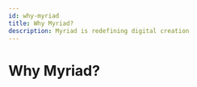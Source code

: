 ```yaml
---
id: why-myriad
title: Why Myriad?
description: Myriad is redefining digital creation
---
```


# Why Myriad?